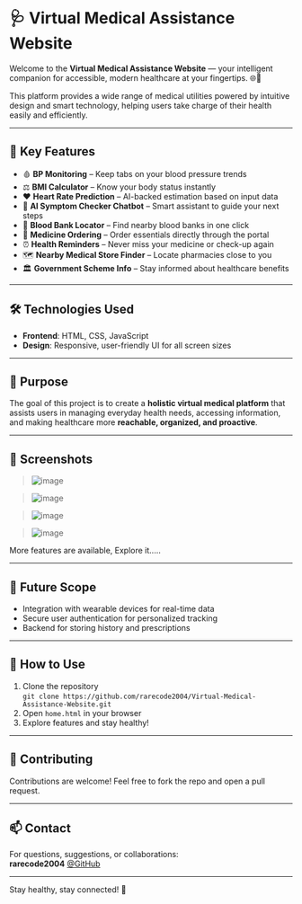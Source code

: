 # 🩺 Virtual Medical Assistance Website

Welcome to the **Virtual Medical Assistance Website** — your intelligent companion for accessible, modern healthcare at your fingertips. 🌐💊

This platform provides a wide range of medical utilities powered by intuitive design and smart technology, helping users take charge of their health easily and efficiently.

---

## 🚀 Key Features

- 🩸 **BP Monitoring** – Keep tabs on your blood pressure trends
- ⚖️ **BMI Calculator** – Know your body status instantly
- ❤️ **Heart Rate Prediction** – AI-backed estimation based on input data
- 🤖 **AI Symptom Checker Chatbot** – Smart assistant to guide your next steps
- 🧭 **Blood Bank Locator** – Find nearby blood banks in one click
- 💊 **Medicine Ordering** – Order essentials directly through the portal
- ⏰ **Health Reminders** – Never miss your medicine or check-up again
- 🗺️ **Nearby Medical Store Finder** – Locate pharmacies close to you
- 🏛️ **Government Scheme Info** – Stay informed about healthcare benefits

---

## 🛠️ Technologies Used

- **Frontend**: HTML, CSS, JavaScript
- **Design**: Responsive, user-friendly UI for all screen sizes

---

## 🎯 Purpose

The goal of this project is to create a **holistic virtual medical platform** that assists users in managing everyday health needs, accessing information, and making healthcare more **reachable, organized, and proactive**.

---

## 📌 Screenshots

> ![image](https://github.com/user-attachments/assets/778f179c-0f2f-44e2-88b9-c26c793189fd)

> ![image](https://github.com/user-attachments/assets/ba568f21-e4d5-4315-b93c-5bc6f987269b)

> ![image](https://github.com/user-attachments/assets/429474da-b901-413d-ab26-6d8219855536)

>![image](https://github.com/user-attachments/assets/3b4f89da-40d1-444e-aa4c-33307c4084ac)
  

More features are available, Explore it.....

---

## 🧠 Future Scope

- Integration with wearable devices for real-time data
- Secure user authentication for personalized tracking
- Backend for storing history and prescriptions

---

## 📂 How to Use

1. Clone the repository  
   `git clone https://github.com/rarecode2004/Virtual-Medical-Assistance-Website.git`
2. Open `home.html` in your browser
3. Explore features and stay healthy!

---

## 🙌 Contributing

Contributions are welcome! Feel free to fork the repo and open a pull request.

---

## 📫 Contact

For questions, suggestions, or collaborations:  
**rarecode2004** [@GitHub](https://github.com/rarecode2004)

---

Stay healthy, stay connected! 💚
